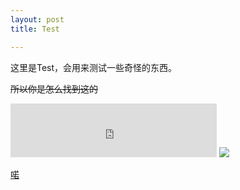 ```yaml
---
layout: post
title: Test

---
```

<p>这里是Test，会用来测试一些奇怪的东西。</p>
<p><del>所以你是怎么找到这的</del></p>

<iframe frameborder="no" border="0" marginwidth="0" marginheight="0" width="330" height="86" src="https://music.163.com/outchain/player?type=2&id=26440351&auto=1&height=66"></iframe>



<img src="https://cdn.jsdelivr.net/gh/BoringHacker/cdn/emojis/majsoul/maj-27.png">

[喏](https://fat-old-eight.github.io/sth-int.html)